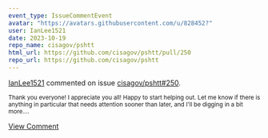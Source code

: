 ```yaml
---
event_type: IssueCommentEvent
avatar: "https://avatars.githubusercontent.com/u/828452?"
user: IanLee1521
date: 2023-10-19
repo_name: cisagov/pshtt
html_url: https://github.com/cisagov/pshtt/pull/250
repo_url: https://github.com/cisagov/pshtt
---
```


<a href='https://github.com/IanLee1521' target='_blank'>IanLee1521</a> commented on issue <a href='https://github.com/cisagov/pshtt/pull/250' target='_blank'>cisagov/pshtt#250</a>.

<small>Thank you everyone! I appreciate you all! Happy to start helping out. Let me know if there is anything in particular that needs attention sooner than later, and I'll be digging in a bit more....</small>

<a href='https://github.com/cisagov/pshtt/pull/250' target='_blank'>View Comment</a>